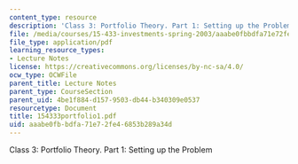 ```yaml
---
content_type: resource
description: 'Class 3: Portfolio Theory. Part 1: Setting up the Problem'
file: /media/courses/15-433-investments-spring-2003/aaabe0fbbdfa71e72fe46853b289a34d_154333portfolio1.pdf
file_type: application/pdf
learning_resource_types:
- Lecture Notes
license: https://creativecommons.org/licenses/by-nc-sa/4.0/
ocw_type: OCWFile
parent_title: Lecture Notes
parent_type: CourseSection
parent_uid: 4be1f884-d157-9503-db44-b340309e0537
resourcetype: Document
title: 154333portfolio1.pdf
uid: aaabe0fb-bdfa-71e7-2fe4-6853b289a34d
---
```

Class 3: Portfolio Theory. Part 1: Setting up the Problem